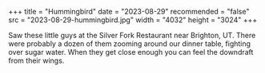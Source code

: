 +++
title = "Hummingbird"
date = "2023-08-29"
recommended = "false"
src = "2023-08-29-hummingbird.jpg"
width = "4032"
height = "3024"
+++

Saw these little guys at the Silver Fork Restaurant near Brighton, UT. There were probably a dozen of them zooming around our dinner table, fighting over sugar water. When they get close enough you can feel the downdraft from their wings.
